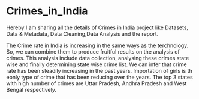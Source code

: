 # Crimes_in_India
Hereby I am sharing all the details of Crimes in India project like Datasets, Data &amp; Metadata, Data Cleaning,Data Analysis and the report.

The Crime rate in India is increasing in the same ways as the terchnology. So, we can combine them to produce fruitful results on the analysis of crimes.
This analysis include data collection, analysing these crimes state wise and finally determining state wise crime list.
We can infer that crime rate has been steadily increasing in the past years.
Importation of girls is th eonly type of crime that has been reducing over the years.
The top 3 states with high number of crimes are Uttar Pradesh, Andhra Pradesh and West Bengal respectively. 
